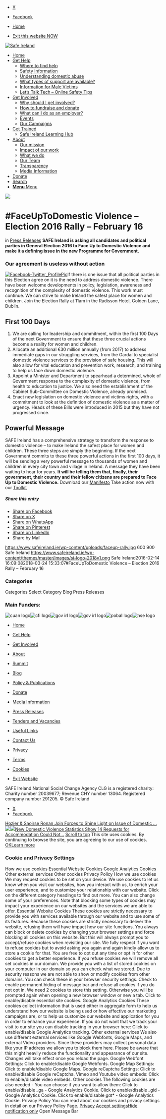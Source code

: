   * [X](https://twitter.com/SAFEIreland "X")
  * [Facebook](https://www.facebook.com/safe.ireland "Facebook")


  * [Home](https://www.safeireland.ie/)
  * [Exit this website NOW](https://www.google.ie/)


[![Safe Ireland](https://www.safeireland.ie/wp-content/themes/master/images/si-logo-2018v1.png)](https://www.safeireland.ie/)
  * [Home](https://www.safeireland.ie/)
  * [Get Help](https://www.safeireland.ie/get-help/)
    * [Where to find help](https://www.safeireland.ie/get-help/where-to-find-help/)
    * [Safety Information](https://www.safeireland.ie/get-help/safety-information/)
    * [Understanding domestic abuse](https://www.safeireland.ie/get-help/understanding-domestic-abuse/)
    * [What types of support are available?](https://www.safeireland.ie/get-help/what-types-of-support-are-available/)
    * [Information for Male Victims](https://www.safeireland.ie/get-help/information-for-male-victims/)
    * [Let’s Talk Tech – Online Safety Tips](https://www.safeireland.ie/lets-talk-tech-online-safety-tips/)
  * [Get Involved](https://www.safeireland.ie/get-involved/)
    * [Why should I get involved?](https://www.safeireland.ie/get-involved/why-should-i-get-involved/)
    * [How to fundraise and donate](https://www.safeireland.ie/get-involved/how-to-fundraise-and-donate/)
    * [What can I do as an employer?](https://www.safeireland.ie/get-involved/what-can-i-do-as-an-employer/)
    * [Events](https://www.safeireland.ie/get-involved/events/)
    * [Our Campaigns](https://www.safeireland.ie/get-involved/our-campaigns/)
  * [Get Trained](https://www.safeireland.ie/faceuptodomestic-violence-election-2016-rally-february-16/)
    * [Safe Ireland Learning Hub](https://www.safeireland.ie/safe-ireland-learning-hub/)
  * [About](https://www.safeireland.ie/about/)
    * [Our mission](https://www.safeireland.ie/about/our-mission/)
    * [Impact of our work](https://www.safeireland.ie/about/impact-of-our-work/)
    * [What we do](https://www.safeireland.ie/about/what-we-do/)
    * [Our Team](https://www.safeireland.ie/about/our-team/)
    * [Transparency](https://www.safeireland.ie/about/transparency/)
    * [Media Information](https://www.safeireland.ie/about/media-information/)
  * [Donate](https://www.safeireland.ie/get-involved/how-to-fundraise-and-donate/)
  * [Search](https://www.safeireland.ie/faceuptodomestic-violence-election-2016-rally-february-16/?s=)
  * [ **Menu** Menu ](https://www.safeireland.ie/faceuptodomestic-violence-election-2016-rally-february-16/)


[![](https://www.safeireland.ie/wp-content/uploads/faceup-rally-845x500.jpg)](https://www.safeireland.ie/wp-content/uploads/faceup-rally.jpg "faceup-rally")
# #FaceUpToDomestic Violence – Election 2016 Rally – February 16
in [Press Releases](https://www.safeireland.ie/category/press-releases/)
**SAFE Ireland is asking all candidates and political parties in General Election 2016 to Face Up to Domestic Violence and make it a defining issue in the new Programme for Government.**
### Our agreement is useless without action
[![Facebook-Twitter_ProfilePic](https://www.safeireland.ie/wp-content/uploads/Facebook-Twitter_ProfilePic-300x300.jpg)](https://twitter.com/hashtag/FaceUptoDomesticViolence)If there is one issue that all political parties in this Election agree on it is the need to address domestic violence. There have been welcome developments in policy, legislation, awareness and recognition of the complexity of domestic violence.
This work must continue. We can strive to make Ireland the safest place for women and children.
Join the Election Rally at 11am in the Radisson Hotel, Golden Lane, Dublin.
## First 100 Days
  1. We are calling for leadership and commitment, within the first 100 Days of the next Government to ensure that these three crucial actions become a reality for women and children.
  2. Allocate an additional €30 million annually (from 2017) to address immediate gaps in our struggling services, from the Gardaí to specialist domestic violence services to the provision of safe housing. This will also allow for vital education and prevention work, research, and training to help us face down domestic violence.
  3. Appoint a Minister and Department to spearhead a determined, whole of Government response to the complexity of domestic violence, from health to education to justice. We also need the establishment of the Cabinet Sub-Committee on Domestic Violence, already promised.
  4. Enact new legislation on domestic violence and victims rights, with a commitment to look at the definition of domestic violence as a matter of urgency. Heads of these Bills were introduced in 2015 but they have not progressed since.


## Powerful Message
SAFE Ireland has a comprehensive strategy to transform the response to domestic violence – to make Ireland the safest place for women and children. These three steps are simply the beginning.
If the next Government commits to these three powerful actions in the first 100 days, it will be sending a very powerful message to thousands of women and children in every city town and village in Ireland. A message they have been waiting to hear for years.
**It will be telling them that, finally, their government, their country and their fellow citizens are prepared to Face Up to Domestic Violence.**
Download our [Manifesto](https://www.safeireland.ie/wp-content/uploads/SI_Manifesto_FINAL_Pages.pdf)
Take action now with our [Toolkit](https://www.safeireland.ie/wp-content/uploads/Doorstep_Toolkit_FINAL.pdf)
##### Share this entry
  * [Share on Facebook](https://www.facebook.com/sharer.php?u=https://www.safeireland.ie/faceuptodomestic-violence-election-2016-rally-february-16/&t=%23FaceUpToDomestic%20Violence%20%E2%80%93%20Election%202016%20Rally%20%E2%80%93%20February%2016)
  * [Share on X](https://twitter.com/share?text=%23FaceUpToDomestic%20Violence%20%E2%80%93%20Election%202016%20Rally%20%E2%80%93%20February%2016&url=https://www.safeireland.ie/?p=2180)
  * [Share on WhatsApp](https://api.whatsapp.com/send?text=https://www.safeireland.ie/faceuptodomestic-violence-election-2016-rally-february-16/)
  * [Share on Pinterest](https://pinterest.com/pin/create/button/?url=https%3A%2F%2Fwww.safeireland.ie%2Ffaceuptodomestic-violence-election-2016-rally-february-16%2F&description=%23FaceUpToDomestic%20Violence%20%E2%80%93%20Election%202016%20Rally%20%E2%80%93%20February%2016&media=https%3A%2F%2Fwww.safeireland.ie%2Fwp-content%2Fuploads%2Ffaceup-rally-705x470.jpg)
  * [Share on LinkedIn](https://linkedin.com/shareArticle?mini=true&title=%23FaceUpToDomestic%20Violence%20%E2%80%93%20Election%202016%20Rally%20%E2%80%93%20February%2016&url=https://www.safeireland.ie/faceuptodomestic-violence-election-2016-rally-february-16/)
  * Share by Mail


https://www.safeireland.ie/wp-content/uploads/faceup-rally.jpg 600 900 Safe Ireland https://www.safeireland.ie/wp-content/themes/master/images/si-logo-2018v1.png Safe Ireland2016-02-14 16:09:082018-03-24 15:33:07#FaceUpToDomestic Violence – Election 2016 Rally – February 16
### Categories
Categories Select Category Blog Press Releases
### Main Funders:
![cuan logo](https://www.safeireland.ie/wp-content/uploads/logo-cuan.png)![cfi logo](https://www.safeireland.ie/wp-content/uploads/logo-cfi.png)![gov irl logo](https://www.safeireland.ie/wp-content/uploads/logo-goi2.png)![gov irl logo](https://www.safeireland.ie/wp-content/uploads/logo-doj.png)![pobal logo](https://www.safeireland.ie/wp-content/uploads/logo-pobal.png)![hse logo](https://www.safeireland.ie/wp-content/uploads/logo-hse.png)
  * [Home](https://www.safeireland.ie/)
  * [Get Help](https://www.safeireland.ie/get-help/)
  * [Get Involved](https://www.safeireland.ie/get-involved/)
  * [About](https://www.safeireland.ie/about/)
  * [Summit](https://www.safeireland.ie/?page_id=3620)
  * [Blog](https://www.safeireland.ie/blog/)


  * [Policy & Publications](https://www.safeireland.ie/policy-publications/)
  * [Donate](https://www.safeireland.ie/get-involved/how-to-fundraise-and-donate/)
  * [Media Information](https://www.safeireland.ie/about/media-information/)
  * [Press Releases](https://www.safeireland.ie/about/media-information/press-releases/)
  * [Tenders and Vacancies](https://www.safeireland.ie/tenders-and-vacancies/)
  * [Useful Links](https://www.safeireland.ie/links/)


  * [Contact Us](https://www.safeireland.ie/contact-us/)
  * [Privacy](https://www.safeireland.ie/privacy/)
  * [Terms](https://www.safeireland.ie/terms/)
  * [Cookies](https://www.safeireland.ie/cookies/)
  * [Exit Website](https://www.google.ie)


SAFE Ireland National Social Change Agency CLG is a registered charity: Charity number 20039677; Revenue CHY number 13064. Registered company number 291205.
© Safe Ireland 
  * [X](https://twitter.com/SAFEIreland "X")
  * [Facebook](https://www.facebook.com/safe.ireland "Facebook")


[Hozier & Saoirse Ronan Join Forces to Shine Light on Issue of Domestic ...![](https://www.safeireland.ie/wp-content/uploads/hozier-saoirse-face-up-80x80.jpg)](https://www.safeireland.ie/hozier-saoirse-ronan-join-forces-to-shine-light-on-issue-of-domestic-violence/)[![](https://www.safeireland.ie/wp-content/uploads/ft-post-img-nat-stats-2014-1-80x80.jpg)New Domestic Violence Statistics Show 14 Requests for Accommodation Could Not...](https://www.safeireland.ie/new-domestic-violence-statistics-show-14-requests-for-accommodation-could-not-be-met-every-day/)
[Scroll to top](https://www.safeireland.ie/faceuptodomestic-violence-election-2016-rally-february-16/#top "Scroll to top")
This site uses cookies. By continuing to browse the site, you are agreeing to our use of cookies.
[OK](https://www.safeireland.ie/faceuptodomestic-violence-election-2016-rally-february-16/)[Learn more](https://www.safeireland.ie/faceuptodomestic-violence-election-2016-rally-february-16/)
### Cookie and Privacy Settings
How we use cookies
Essential Website Cookies
Google Analytics Cookies
Other external services
Other cookies
Privacy Policy
How we use cookies
We may request cookies to be set on your device. We use cookies to let us know when you visit our websites, how you interact with us, to enrich your user experience, and to customize your relationship with our website. 
Click on the different category headings to find out more. You can also change some of your preferences. Note that blocking some types of cookies may impact your experience on our websites and the services we are able to offer.
Essential Website Cookies
These cookies are strictly necessary to provide you with services available through our website and to use some of its features.
Because these cookies are strictly necessary to deliver the website, refusing them will have impact how our site functions. You always can block or delete cookies by changing your browser settings and force blocking all cookies on this website. But this will always prompt you to accept/refuse cookies when revisiting our site.
We fully respect if you want to refuse cookies but to avoid asking you again and again kindly allow us to store a cookie for that. You are free to opt out any time or opt in for other cookies to get a better experience. If you refuse cookies we will remove all set cookies in our domain.
We provide you with a list of stored cookies on your computer in our domain so you can check what we stored. Due to security reasons we are not able to show or modify cookies from other domains. You can check these in your browser security settings.
Check to enable permanent hiding of message bar and refuse all cookies if you do not opt in. We need 2 cookies to store this setting. Otherwise you will be prompted again when opening a new browser window or new a tab.
Click to enable/disable essential site cookies.
Google Analytics Cookies
These cookies collect information that is used either in aggregate form to help us understand how our website is being used or how effective our marketing campaigns are, or to help us customize our website and application for you in order to enhance your experience.
If you do not want that we track your visit to our site you can disable tracking in your browser here:
Click to enable/disable Google Analytics tracking.
Other external services
We also use different external services like Google Webfonts, Google Maps, and external Video providers. Since these providers may collect personal data like your IP address we allow you to block them here. Please be aware that this might heavily reduce the functionality and appearance of our site. Changes will take effect once you reload the page.
Google Webfont Settings:
Click to enable/disable Google Webfonts.
Google Map Settings:
Click to enable/disable Google Maps.
Google reCaptcha Settings:
Click to enable/disable Google reCaptcha.
Vimeo and Youtube video embeds:
Click to enable/disable video embeds.
Other cookies
The following cookies are also needed - You can choose if you want to allow them:
Click to enable/disable _ga - Google Analytics Cookie.
Click to enable/disable _gid - Google Analytics Cookie.
Click to enable/disable _gat_* - Google Analytics Cookie.
Privacy Policy
You can read about our cookies and privacy settings in detail on our Privacy Policy Page. 
[Privacy](https://www.safeireland.ie/privacy/)
[Accept settings](https://www.safeireland.ie/faceuptodomestic-violence-election-2016-rally-february-16/ "Allow to use cookies, you always can modify used cookies and services")[Hide notification only](https://www.safeireland.ie/faceuptodomestic-violence-election-2016-rally-february-16/ "Do not allow to use cookies or services - some functionality on our site might not work as expected.")
Open Message Bar
